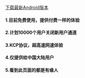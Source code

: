 [下载最新Android版本](https://github.com/xmyplay/cow.github.io/edit/gh-pages/index.md)

#### 1.目前免费使用，提供付费一样的体验
#### 2.计划10000个用户关闭新用户通道
#### 3.KCP协议，超高速网速体验
#### 4.仅提供给中国大陆用户
#### 5.看到此页面的都是有缘人
